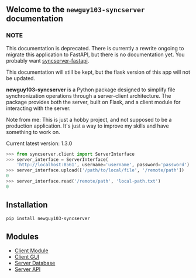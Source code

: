 ## Welcome to the `newguy103-syncserver` documentation

### NOTE

This documentation is deprecated. There is currently a rewrite ongoing to migrate this application to FastAPI, but there is no documentation yet. You probably want [syncserver-fastapi](https://github.com/NewGuy103/syncServer/tree/fastapi-rewrite).

This documentation will still be kept, but the flask version of this app will not be updated.

**newguy103-syncserver** is a Python package designed to simplify file synchronization operations through a server-client architecture. The package provides both the server, built on Flask, and a client module for interacting with the server.

Note from me: This is just a hobby project, and not supposed to be a production application. It's just a way to improve my skills and have something to work on.

Current latest version: 1.3.0

```python
>>> from syncserver.client import ServerInterface
>>> server_interface = ServerInterface(
    'http://localhost:8561', username='username', password='password')
>>> server_interface.upload(['/path/to/local/file', '/remote/path'])
0
>>> server_interface.read('/remote/path', 'local-path.txt')
0
```

## Installation

```bash
pip install newguy103-syncserver
```

## Modules

- [Client Module](client-interface.md)
- [Client GUI](gui-interface.md)
- [Server Database](server-db.md)
- [Server API](api-overview.md)